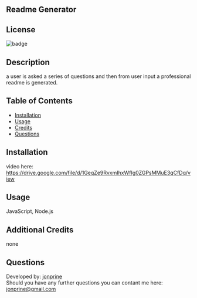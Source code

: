 ## Readme Generator

## License
![badge](https://img.shields.io/badge/license-None-brightgreen)<br />

## Description
a user is asked a series of questions and then from user input a professional readme is generated.

## Table of Contents
* [Installation](#installation:)
* [Usage](#usage:)
* [Credits](#credits:)
* [Questions](#questions:)


## Installation
video here: https://drive.google.com/file/d/1GeqZe9RvxmIhxWfIg0ZGPsMMuE3qCfDq/view

## Usage
 JavaScript, Node.js

## Additional Credits
none

## Questions
Developed by: [jonprine](https://github.com/jonprine)<br />
Should you have any further questions you can contant me here: jonprine@gmail.com
